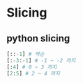 # Slicing

## python slicing

```python
[::-1] # 역순
[:-3:-1] # -1 ~ -2 까지
[:4] # 0 ~ 3 까지
[2:5] # 2 ~ 4 까지
```

